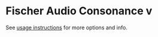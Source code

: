 # Fischer Audio Consonance v
See [usage instructions](https://github.com/jaakkopasanen/AutoEq#usage) for more options and info.